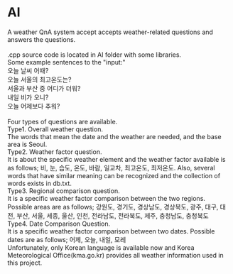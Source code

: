 # AI
A weather QnA system accept accepts weather-related questions and answers the questions.<br><br>
.cpp source code is located in AI folder with some libraries.
<br>
Some example sentences to the "input:"
<br>
오늘 날씨 어때?
<br>
오늘 서울의 최고온도는?
<br>
서울과 부산 중 어디가 더워?
<br>
내일 비가 오니?
<br>
오늘 어제보다 추워?
<br><br>
Four types of questions are available.<br>
Type1. Overall weather question.<br>
The words that mean the date and the weather are needed, and the base area is Seoul.<br>
Type2. Weather factor question.<br>
It is about the specific weather element and the weather factor available is as follows; 비, 눈, 습도, 온도, 바람, 일교차, 최고온도, 최저온도. Also, several words that have similar meaning can be recognized and the collection of words exists in db.txt.<br>
Type3. Regional comparison question.<br>
It is a specific weather factor comparison between the two regions. Possible areas are as follows; 강원도, 경기도, 경상남도, 경상북도, 광주, 대구, 대전, 부산, 서울, 세종, 울산, 인천, 전라남도, 전라북도, 제주, 충청남도, 충청북도<br>
Type4. Date Comparison Question.<br>
It is a specific weather factor comparison between two dates. Possible dates are as follows; 어제, 오늘, 내일, 모레<br>
Unfortunately, only Korean language is available now and Korea Meteorological Office(kma.go.kr) provides all weather information used in this project.
